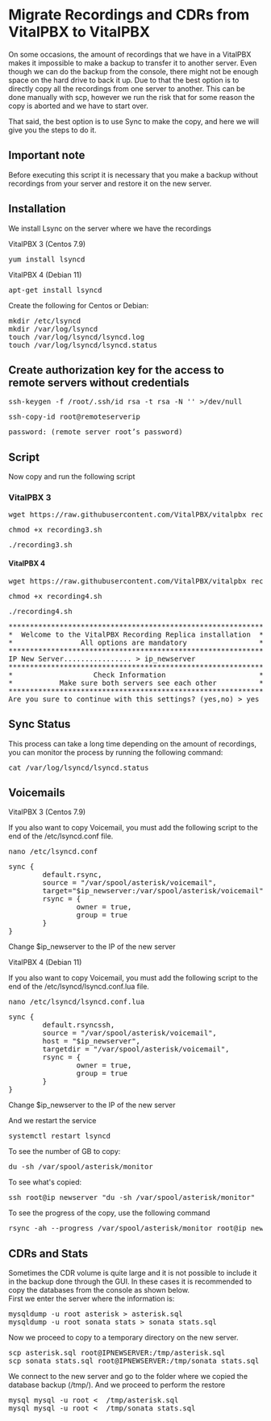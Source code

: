 # Migrate Recordings and CDRs from VitalPBX to VitalPBX 
On some occasions, the amount of recordings that we have in a VitalPBX makes it impossible to make a backup to transfer it to another server. Even though we can do the backup from the console, there might not be enough space on the hard drive to back it up.
Due to that the best option is to directly copy all the recordings from one server to another. This can be done manually with scp, however we run the risk that for some reason the copy is aborted and we have to start over.

That said, the best option is to use Sync to make the copy, and here we will give you the steps to do it.

## Important note
Before executing this script it is necessary that you make a backup without recordings from your server and restore it on the new server.

## Installation
We install Lsync on the server where we have the recordings

VitalPBX 3 (Centos 7.9)
<pre>
yum install lsyncd
</pre>

VitalPBX 4 (Debian 11)
<pre>
apt-get install lsyncd
</pre>

Create the following for Centos or Debian:
<pre>
mkdir /etc/lsyncd
mkdir /var/log/lsyncd
touch /var/log/lsyncd/lsyncd.log
touch /var/log/lsyncd/lsyncd.status
</pre>

## Create authorization key for the access to remote servers without credentials

<pre>
ssh-keygen -f /root/.ssh/id_rsa -t rsa -N '' >/dev/null
</pre>

<pre>
ssh-copy-id root@remoteserverip
</pre>

<pre>
password: (remote server root’s password)
</pre>

## Script
Now copy and run the following script

### VitalPBX 3
<pre>
wget https://raw.githubusercontent.com/VitalPBX/vitalpbx_recording_V3toV4/main/recording3.sh
</pre>

<pre>
chmod +x recording3.sh
</pre>

<pre>
./recording3.sh
</pre>

#### VitalPBX 4
<pre>
wget https://raw.githubusercontent.com/VitalPBX/vitalpbx_recording_V3toV4/main/recording4.sh
</pre>

<pre>
chmod +x recording4.sh
</pre>

<pre>
./recording4.sh
</pre>

<pre>
************************************************************
*  Welcome to the VitalPBX Recording Replica installation  *
*                All options are mandatory                 *
************************************************************
IP New Server................ > ip_newserver
************************************************************
*                   Check Information                      *
*           Make sure both servers see each other          *
************************************************************
Are you sure to continue with this settings? (yes,no) > yes
</pre>

## Sync Status
This process can take a long time depending on the amount of recordings, you can monitor the process by running the following command:
<pre>
cat /var/log/lsyncd/lsyncd.status
</pre>

## Voicemails

VitalPBX 3 (Centos 7.9)

If you also want to copy Voicemail, you must add the following script to the end of the /etc/lsyncd.conf file.
<pre>
nano /etc/lsyncd.conf
</pre>

<pre>
sync {
		default.rsync,
		source = "/var/spool/asterisk/voicemail",
		target="$ip_newserver:/var/spool/asterisk/voicemail",
		rsync = {
				owner = true,
				group = true
		}
}
</pre>
Change $ip_newserver to the IP of the new server

VitalPBX 4 (Debian 11)

If you also want to copy Voicemail, you must add the following script to the end of the /etc/lsyncd/lsyncd.conf.lua file.
<pre>
nano /etc/lsyncd/lsyncd.conf.lua
</pre>

<pre>
sync {
		default.rsyncssh,
		source = "/var/spool/asterisk/voicemail",
		host = "$ip_newserver",
		targetdir = "/var/spool/asterisk/voicemail",
		rsync = {
				owner = true,
				group = true
		}
}
</pre>

Change $ip_newserver to the IP of the new server

And we restart the service
<pre>
systemctl restart lsyncd
</pre>

To see the number of GB to copy:
<pre>
du -sh /var/spool/asterisk/monitor
</pre>

To see what's copied:
<pre>
ssh root@ip_newserver "du -sh /var/spool/asterisk/monitor"
</pre>

To see the progress of the copy, use the following command
<pre>
rsync -ah --progress /var/spool/asterisk/monitor root@ip_newserver:/var/spool/asterisk/monitor
</pre>

## CDRs and Stats
Sometimes the CDR volume is quite large and it is not possible to include it in the backup done through the GUI. In these cases it is recommended to copy the databases from the console as shown below.<br>
First we enter the server where the information is:<br>
<pre>
mysqldump -u root asterisk > asterisk.sql
mysqldump -u root sonata_stats > sonata_stats.sql
</pre>
Now we proceed to copy to a temporary directory on the new server.
<pre>
scp asterisk.sql root@IPNEWSERVER:/tmp/asterisk.sql
scp sonata_stats.sql root@IPNEWSERVER:/tmp/sonata_stats.sql
</pre>
We connect to the new server and go to the folder where we copied the database backup (/tmp/).
And we proceed to perform the restore
<pre>
mysql mysql -u root <  /tmp/asterisk.sql
mysql mysql -u root <  /tmp/sonata_stats.sql
</pre>


